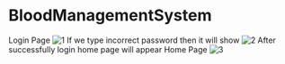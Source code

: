 # BloodManagementSystem
Login Page
![1](https://user-images.githubusercontent.com/87655660/163677983-3d4e9177-ce4f-4476-81b8-99248f097574.PNG)
If we type incorrect password then it will show
![2](https://user-images.githubusercontent.com/87655660/163678029-64828fce-3c80-4e48-9632-9ce56c12476b.PNG)
After successfully login home page will appear
Home Page
![3](https://user-images.githubusercontent.com/87655660/163678060-b09c4d7e-54d3-4ebb-a994-a6945b2fac9f.PNG)
